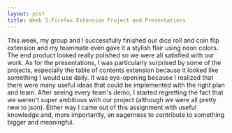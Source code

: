 ```yaml
---
layout: post
title: Week 3:Firefox Extension Project and Presentations
---
```



This week, my group and I successfully finished our dice roll and coin flip extension and my teammate even gave it a stylish flair using neon colors. The end product looked really polished so we were all satisfied with our work. As for the presentations, I was particularly surprised by some of the projects, especially the table of contents extension because it looked like something I would use daily. It was eye-opening because I realized that there were many useful ideas that could be implemented with the right plan and team. After seeing every team's demo, I started regretting the fact that we weren't super ambitious with our project (although we were all pretty new to json). Either way I came out of this assignment with useful knowledge and, more importantly, an eagerness to contribute to something bigger and meaningful.
